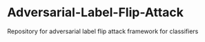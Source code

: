 Adversarial-Label-Flip-Attack
=============================

Repository for adversarial label flip attack framework for classifiers
